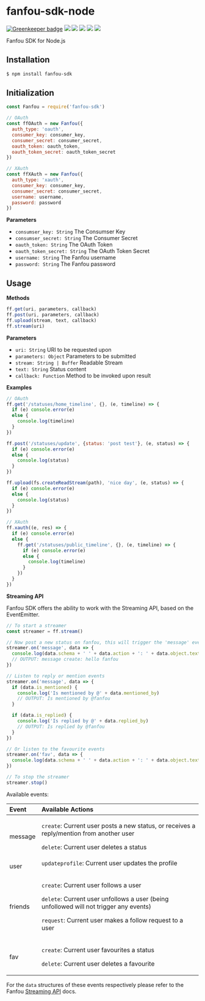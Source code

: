 # fanfou-sdk-node

[![Greenkeeper badge](https://badges.greenkeeper.io/LitoMore/fanfou-sdk-node.svg)](https://greenkeeper.io/)
[![](https://img.shields.io/travis/LitoMore/fanfou-sdk-node/master.svg)](https://travis-ci.org/LitoMore/fanfou-sdk-node)
[![](https://img.shields.io/appveyor/ci/LitoMore/fanfou-sdk-node/master.svg)](https://ci.appveyor.com/project/LitoMore/fanfou-sdk-node)
[![](https://img.shields.io/npm/v/fanfou-sdk.svg)](https://www.npmjs.com/package/fanfou-sdk)
[![](https://img.shields.io/npm/l/fanfou-sdk.svg)](https://github.com/LitoMore/fanfou-sdk-node/blob/master/LICENSE)
[![](https://img.shields.io/badge/code_style-standard-brightgreen.svg)](https://standardjs.com)

Fanfou SDK for Node.js

## Installation

```bash
$ npm install fanfou-sdk
```
## Initialization

```javascript
const Fanfou = require('fanfou-sdk')

// OAuth
const ffOAuth = new Fanfou({
  auth_type: 'oauth',
  consumer_key: consumer_key,
  consumer_secret: consumer_secret,
  oauth_token: oauth_token,
  oauth_token_secret: oauth_token_secret
})

// XAuth
const ffXAuth = new Fanfou({
  auth_type: 'xauth',
  consumer_key: consumer_key,
  consumer_secret: consumer_secret,
  username: username,
  password: password
})
```
**Parameters**

- `consumser_key: String` The Consumser Key
- `consumser_secret: String` The Consumer Secret
- `oauth_token: String` The OAuth Token
- `oauth_token_secret: String` The OAuth Token Secret
- `username: String` The Fanfou username
- `password: String` The Fanfou password

## Usage

**Methods**

```javascript
ff.get(uri, parameters, callback)
ff.post(uri, parameters, callback)
ff.upload(stream, text, callback)
ff.stream(uri)
```

**Parameters**

- `uri: String` URI to be requested upon
- `parameters: Object` Parameters to be submitted
- `stream: String | Buffer` Readable Stream
- `text: String` Status content
- `callback: Function` Method to be invoked upon result

**Examples**

```javascript
// OAuth
ff.get('/statuses/home_timeline', {}, (e, timeline) => {
  if (e) console.error(e)
  else {
    console.log(timeline)
  }
})

ff.post('/statuses/update', {status: 'post test'}, (e, status) => {
  if (e) console.error(e)
  else {
    console.log(status)
  }
})

ff.upload(fs.createReadStream(path), 'nice day', (e, status) => {
  if (e) console.error(e)
  else {
    console.log(status)
  }
})

// XAuth
ff.xauth((e, res) => {
  if (e) console.error(e)
  else {
    ff.get('/statuses/public_timeline', {}, (e, timeline) => {
      if (e) console.error(e)
      else {
        console.log(timeline)
      }
    })
  }
})
```

**Streaming API**

Fanfou SDK offers the ability to work with the Streaming API, based on the EventEmitter.

```javascript
// To start a streamer
const streamer = ff.stream()

// Now post a new status on fanfou, this will trigger the 'message' event
streamer.on('message', data => {
  console.log(data.schema + ' ' + data.action + ': ' + data.object.text)
  // OUTPUT: message create: hello fanfou
})

// Listen to reply or mention events
streamer.on('message', data => {
  if (data.is_mentioned) {
    console.log('Is mentioned by @' + data.mentioned_by)
    // OUTPUT: Is mentioned by @fanfou
  }

  if (data.is_replied) {
    console.log('Is replied by @' + data.replied_by)
    // OUTPUT: Is replied by @fanfou
  }
})

// Or listen to the favourite events
streamer.on('fav', data => {
  console.log(data.schema + ' ' + data.action + ': ' + data.object.text)
})

// To stop the streamer
streamer.stop()
```

Available events:

|Event|Available Actions|
:---|:---
message|<p>`create`: Current user posts a new status, or receives a reply/mention from another user</p><p>`delete`: Current user deletes a status
user|`updateprofile`: Current user updates the profile</p>
friends|<p>`create`: Current user follows a user</p><p>`delete`: Current user unfollows a user (being unfollowed will not trigger any events)</p><p>`request`: Current user makes a follow request to a user</p>
fav|<p>`create`: Current user favourites a status</p><p>`delete`: Current user deletes a favourite</p>

For the `data` structures of these events respectively please refer to the Fanfou [Streaming API](http://wiki.fanfou.com/Streaming-API) docs.
